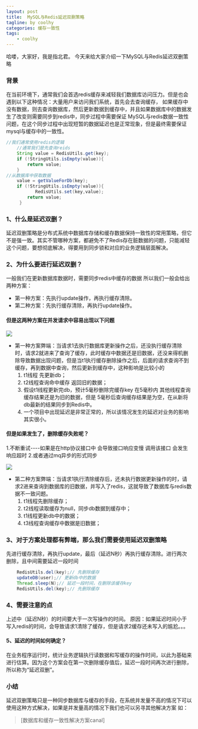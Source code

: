 ```yaml
---
layout: post
title:  MySQL与Redis延迟双删策略 
tagline: by coolhy
categories: 缓存一致性
tags: 
    - coolhy
---
```




哈喽，大家好，我是指北君。 
今天来给大家介绍一下MySQL与Redis延迟双删策略
<!--more-->

### 背景

 在当前环境下，通常我们会首选redis缓存来减轻我们数据库访问压力。但是也会遇到以下这种情况：大量用户来访问我们系统，首先会去查询缓存，
 如果缓存中没有数据，则去查询数据库，然后更新数据到缓存中，并且如果数据库中的数据发生了改变则需要同步到redis中，同步过程中需要保证
 MySQL与redis数据一致性问题，在这个同步过程中出现短暂的数据延迟也是正常现象，但是最终需要保证mysql与缓存中的一致性。
 
```java
//我们通常使用redis的逻辑
    //通常我们是先查询reids
    String value = RedisUtils.get(key);
    if (!StringUtils.isEmpty(value)){
        return value;
    }
//从数据库中获取数据
    value = getValueForDb(key);
    if (!StringUtils.isEmpty(value)){
           RedisUtils.set(key,value);
        return value;
     }

```
### 1、什么是延迟双删？
延迟双删策略是分布式系统中数据库存储和缓存数据保持一致性的常用策略，但它不是强一致。其实不管哪种方案，都避免不了Redis存在脏数据的问题，只能减轻这个问题，要想彻底解决，得要用到同步锁和对应的业务逻辑层面解决。

### 2、为什么要进行延迟双删？
一般我们在更新数据库数据时，需要同步redis中缓存的数据
所以我们一般会给出两种方案：

- 第一种方案：先执行update操作，再执行缓存清除。
- 第二种方案：先执行缓存清除，再执行update操作。

#### 但是这两种方案在并发请求中容易出现以下问题
![](http://www.javanorth.cn/assets/images/2023/coolhy/doubleDel/one.png)
- 第一种方案弊端：当请求1去执行数据库更新操作之后，还没执行缓存清除时，请求2就进来了查询了缓存，此时缓存中数据还是旧数据，还没来得机删除导致数据出现问题，但是当t1执行缓存删除操作之后，后面的请求查询不到缓存，再到数据中查询，然后更新到缓存中，这种影响是比较小的
    1. t1线程 先更新db；
    2. t2线程查询命中缓存 返回旧的数据；
    3. 假设t1线程更新完db，预计5毫秒删除完缓存key 在5毫秒内  其他线程查询缓存结果还是为旧的数据，但是
    5毫秒后查询缓存结果是为空，在从新将db最新的结果同步到Redis中。
    4. 一个项目中出现延迟是非常正常的，所以该情况发生的延迟对业务的影响其实很小。
    
#### 但是如果发生了，删除缓存失败呢？

   1.不断重试----如果是在http协议接口中 会导致接口响应变慢 调用该接口 会发生响应超时
   2.或者通过mq异步的形式同步  


![](http://www.javanorth.cn/assets/images/2023/coolhy/doubleDel//two.png)
- 第二种方案弊端：当请求1执行清除缓存后，还未执行数据更新操作的时，请求2进来查询到数据库的旧数据，并写入了redis，这就导致了数据库与redis数据不一致问题。
    1. t1线程先删除缓存；
    2. t2线程读取缓存为null，同步db数据到缓存中；
    3. t1线程更新db中的数据；
    4. t3线程查询缓存中数据是旧数据；

### 3、对于方案处理都有弊端，那么我们需要使用延迟双删策略

先进行缓存清除，再执行update，最后（延迟N秒）再执行缓存清除。进行两次删除，且中间需要延迟一段时间
```java
    RedisUtils.del(key);// 先删除缓存
    updateDB(user);// 更新db中的数据
    Thread.sleep(N);// 延迟一段时间，在删除该缓存key
    RedisUtils.del(key);// 先删除缓存
```

### 4、需要注意的点
    
   上述中（延迟N秒）的时间要大于一次写操作的时间。
   原因：如果延迟时间小于写入redis的时间，会导致请求1清除了缓存，但是请求2缓存还未写入的尴尬。。。
    
#### 5、延迟的时间如何确定？
在业务程序运行时，统计业务逻辑执行读数据和写缓存的操作时间，以此为基础来进行估算。因为这个方案会在第一次删除缓存值后，延迟一段时间再次进行删除，所以称为“延迟双删”。
### 小结
   延迟双删策略只是一种同步数据库与缓存的手段，在系统并发量不高的情况下可以使用这种方式解决，如果是并发量高的情况下我们也可以另寻其他解决方案
如：
 >[数据库和缓存一致性解决方案canal]
